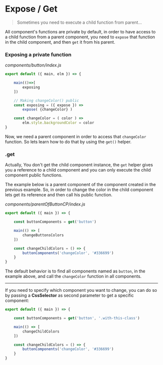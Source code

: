
# Expose / Get

> Sometimes you need to execute a child function from parent...

All component's functions are private by default, in order to have access to a child function from a parent component, you need to `expose` that function in the child component, and then `get` it from his parent.

### Exposing a private function

*components/button/index.js*

```js
export default ({ main, elm }) => {

    main(()=>[
        exposing
    ])

    // Making changeColor() public
    const exposing = ({ expose }) =>
        expose( {changeColor} )

    const changeColor = ( color ) =>
        elm.style.backgroundColor = color
}
```

Now, we need a parent component in order to access that `changeColor` function. So lets learn how to do that by using the `get()` helper.

### .get

Actually, You don't get the child component instance, the `get` helper gives you a reference to a child component and you can only execute the child component public functions.

The example below is a parent component of the component created in the previous example. So, in order to change the color in the child component lets get its reference and then call his public function.

*components/parentOfButtonCP/index.js*

```js
export default ({ main }) => {

    const buttonComponents = get('button')

    main(() => [
        changeButtonsColors
    ])

    const changeChildColors = () => {
        buttonComponents('changeColor', '#336699')
    }
}
```

The default behavior is to find all components named as `button`, in the example above, and call the `changeColor` function in all components. 

---

If you need to specify which component you want to change, you can do so by passing a **CssSelector** as second parameter to get a specific component:

```js
export default ({ main }) => {

    const buttonComponents = get('button', '.with-this-class')

    main(() => [
        changeChildColors
    ])

    const changeChildColors = () => {
        buttonComponents('changeColor', '#336699')
    }
}
```